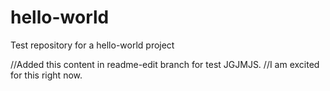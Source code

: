 # hello-world
Test repository for a hello-world project

//Added this content in readme-edit branch for test JGJMJS.
//I am excited for this right now.
